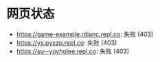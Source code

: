 # 网页状态
- https://game-example.rdianc.repl.co: 失败 (403)
- https://ys.pyxzp.repl.co: 失败 (403)
- https://su--yoyholee.repl.co: 失败 (403)
